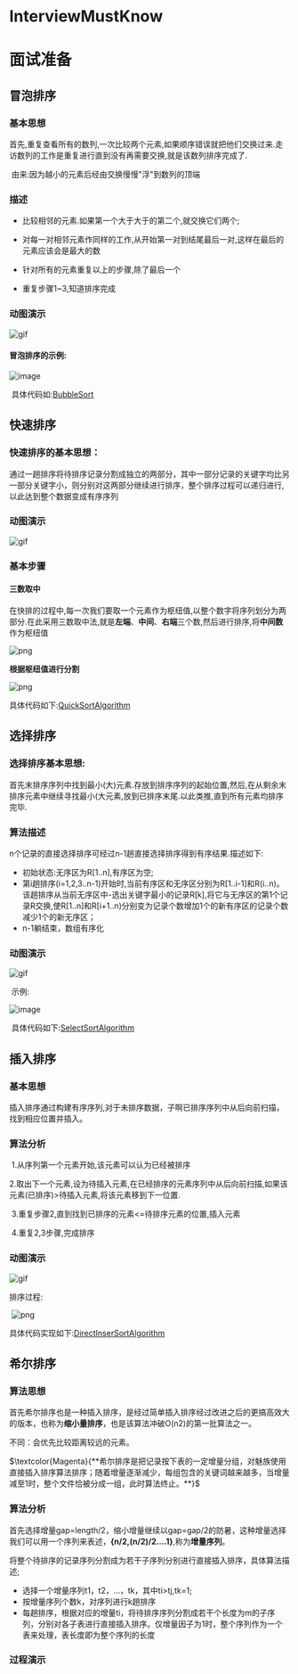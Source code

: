 # InterviewMustKnow
# 面试准备



## 冒泡排序

### 基本思想

​	首先,重复查看所有的数列,一次比较两个元素,如果顺序错误就把他们交换过来.走访数列的工作是重复进行直到没有再需要交换,就是该数列排序完成了.

​	由来:因为越小的元素后经由交换慢慢"浮"到数列的顶端​	

### 描述

- 比较相邻的元素.如果第一个大于大于的第二个,就交换它们两个;

- 对每一对相邻元素作同样的工作,从开始第一对到结尾最后一对,这样在最后的元素应该会是最大的数

- 针对所有的元素重复以上的步骤,除了最后一个

- 重复步骤1~3,知道排序完成

  

### 动图演示	

![gif](https://github.com/fightingWhite/InterviewMustKnow/blob/master/image/%E5%86%92%E6%B3%A1.gif)

#### 冒泡排序的示例:

![image](https://github.com/fightingWhite/InterviewMustKnow/blob/master/image/%E5%86%92%E6%B3%A1%E6%8E%92%E5%BA%8F.png)

​	具体代码如:[BubbleSort](https://github.com/fightingWhite/InterviewMustKnow/blob/master/src/com/algorithm/bubbleSort/BubbleSort.java)



## **快速排序**

### 快速排序的基本思想：

​     通过一趟排序将待排序记录分割成独立的两部分，其中一部分记录的关键字均比另一部分关键字小，则分别对这两部分继续进行排序，整个排序过程可以递归进行,以此达到整个数据变成有序序列

### 动图演示

![gif](https://github.com/fightingWhite/InterviewMustKnow/blob/master/image/%E5%BF%AB%E9%80%9F%E6%8E%92%E5%BA%8F.gif)

### 基本步骤

#### 	三数取中

​		在快排的过程中,每一次我们要取一个元素作为枢纽值,以整个数字将序列划分为两部分.在此采用三数取中法,就是**左端**、**中间**、**右端**三个数,然后进行排序,将**中间数**作为枢纽值

![png](https://github.com/fightingWhite/InterviewMustKnow/blob/master/image/%E5%BF%AB%E6%8E%92(a).png)

**根据枢纽值进行分割**

![png](https://github.com/fightingWhite/InterviewMustKnow/blob/master/image/%E5%BF%AB%E6%8E%92(b).png)

具体代码如下:[QuickSortAlgorithm](https://github.com/fightingWhite/InterviewMustKnow/blob/master/src/com/algorithm/recursiveAlgorithm/QuickSortAlgorithm.java)



## 选择排序

### 选择排序基本思想:

​	首先末排序序列中找到最小(大)元素.存放到排序序列的起始位置,然后,在从剩余末排序元素中继续寻找最小(大元素,放到已排序末尾.以此类推,直到所有元素均排序完毕.

### 算法描述

n个记录的直接选择排序可经过n-1趟直接选择排序得到有序结果.描述如下:

- 初始状态:无序区为R[1..n],有序区为空;
- 第i趟排序(i=1,2,3..n-1)开始时,当前有序区和无序区分别为R[1..i-1]和R(i..n)。该趟排序从当前无序区中-选出关键字最小的记录R[k],将它与无序区的第1个记录R交换,使R[1..n]和R[i+1..n)分别变为记录个数增加1个的新有序区的记录个数减少1个的新无序区；
- n-1躺结束，数组有序化

### 动图演示

![gif](https://github.com/fightingWhite/InterviewMustKnow/blob/master/image/%E9%80%89%E6%8B%A9%E6%8E%92%E5%BA%8F.gif)

​	示例:

![image](https://github.com/fightingWhite/InterviewMustKnow/blob/master/image/%E9%80%89%E6%8B%A9%E6%8E%92%E5%BA%8F.png)

​	具体代码如下:[SelectSortAlgorithm](https://github.com/fightingWhite/InterviewMustKnow/blob/master/src/com/algorithm/selectAlgorithm/SelectSortAlgorithm.java)

## 插入排序

### 基本思想

​		插入排序通过构建有序序列,对于未排序数据，子啊已排序序列中从后向前扫描，找到相应位置并插入。

### 算法分析

​	1.从序列第一个元素开始,该元素可以认为已经被排序

​	2.取出下一个元素,设为待插入元素,在已经排序的元素序列中从后向前扫描,如果该元素(已排序)>待插入元素,将该元素移到下一位置.

​	3.重复步骤2,直到找到已排序的元素<=待排序元素的位置,插入元素

​	4.重复2,3步骤,完成排序

### 动图演示

![gif](https://github.com/fightingWhite/InterviewMustKnow/blob/master/image/%E6%8F%92%E5%85%A5%E6%8E%92%E5%BA%8F.gif)

排序过程:

​	![png](https://github.com/fightingWhite/InterviewMustKnow/blob/master/image/%E7%9B%B4%E6%8E%A5%E6%8F%92%E5%85%A5%E6%8E%92%E5%BA%8F.png)

具体代码实现如下:[DirectInserSortAlgorithm ](https://github.com/fightingWhite/InterviewMustKnow/blob/master/src/com/algorithm/directInserSortAlgorithm/DirectInserSortAlgorithm.java)

## 希尔排序

### 算法思想

首先希尔排序也是一种插入排序，是经过简单插入排序经过改进之后的更搞高效大的版本，也称为**缩小量排序**，也是该算法冲破O(n2)的第一批算法之一。

不同：会优先比较距离较远的元素。

$\textcolor{Magenta}{**希尔排序是把记录按下表的一定增量分组，对魅族使用直接插入排序算法排序；随着增量逐渐减少，每组包含的关键词越来越多，当增量减至1时，整个文件恰被分成一组，此时算法终止。**} ​$

### 算法分析

首先选择增量gap=length/2，缩小增量继续以gap=gap/2的防暑，这种增量选择我们可以用一个序列来表述，**{n/2,(n/2)/2....1}**,称为**增量序列**。

将整个待排序的记录序列分割成为若干子序列分别进行直接插入排序，具体算法描述;

- 选择一个增量序列t1，t2，…，tk，其中ti>tj,tk=1;
- 按增量序列个数k，对序列进行k趟排序
- 每趟排序，根据对应的增量ti，将待排序序列分割成若干个长度为m的子序列，分别对各子表进行直接插入排序。仅增量因子为1时，整个序列作为一个表来处理，表长度即为整个序列的长度

### 过程演示









